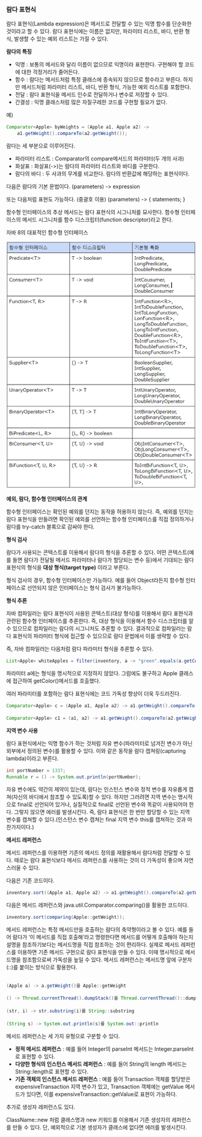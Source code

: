 ### 람다 표현식

람다 표현식(Lambda expression)은 메서드로 전달할 수 있는 익명 함수를 단순화한 것이라고 할 수 있다. 
람다 표현식에는 이름은 없지만, 파라미터 리스트, 바디, 반환 형식, 발생할 수 있는 예외 리스트는 가질 수 있다.

**람다의 특징**

- 익명 : 보통의 메서드와 달리 이름이 없으므로 익명이라 표현한다. 구현해야 할 코드에 대한 걱정거리가 줄어든다.
- 함수 : 람다는 메서드처럼 특정 클래스에 종속되지 않으므로 함수라고 부른다. 하지만 메서드처럼 파라미터 리스트, 바디, 반환 형식, 가능한 예외 리스트를 포함한다.
- 전달 : 람다 표현식을 메서드 인수로 전달하거나 변수로 저장할 수 있다.
- 간결성 : 익명 클래스처럼 많은 자질구레한 코드를 구현할 필요가 없다.

예)
```java
Comparator<Apple> byWeights = (Apple a1, Apple a2) -> 
    a1.getWeight().compareTo(a2.getWeight());
```

람다는 세 부분으로 이루어진다.

- 파라미터 리스트 : Comparator의 compare메서드의 파라미터(두 개의 사과)
- 화살표 : 화살표(->)는 람다의 파라미터 리스트와 바디를 구분한다.
- 람다의 바디 : 두 사과의 무게를 비교한다. 람다의 반환값에 해당하는 표현식이다.

다음은 람다의 기본 문법이다.
(parameters) -> expression

또는 다음처럼 표현도 가능하다. (중괄호 이용)
(parameters) -> { statements; }

함수형 인터페이스의 추상 메서드는 람다 표현식의 시그니처를 묘사한다. 함수형 인터페이스의 메서드 시그니처를 함수 디스크립터(function descriptor)라고 한다.

자바 8의 대표적인 함수형 인터페이스

![lambda](../../../../../../../../image/lambda/1.PNG)

**예외, 람다, 함수형 인터페이스의 관계**

함수형 인터페이스는 확인된 예외를 던지는 동작을 허용하지 않는다. 즉, 예외를 던지는 람다 표현식을 만들려면 확인된 예외를 선언하는 함수형 인터페이스를 직접 정의하거나 람다를 try-catch 블록으로 감싸야 한다.

**형식 검사**

람다가 사용되는 콘텍스트를 이용해서 람다의 형식을 추론할 수 있다. 어떤 콘텍스트(예를 들면 람다가 전달될 메서드 파라미터나 람다가 할당되는 변수 등)에서 기대되는 람다 표현식의 형식을 **대상 형식(target type)** 이라고 부른다.

형식 검사의 경우, 함수형 인터페이스만 가능하다. 예를 들어 Object라든지 함수형 인터페이스로 선언되지 않은 인터페이스는 형식 검사가 불가능하다.

**형식 추론**

자바 컴파일러는 람다 표현식이 사용된 콘텍스트(대상 형식)를 이용해서 람다 표현식과 관련된 함수형 인터페이스를 추론한다. 즉, 대상 형식을 이용해서 함수 디스크립터를 알 수 있으므로 컴파일러는 람다의 시그니처도 추론할 수 있다. 
결과적으로 컴파일러는 람다 표현식의 파라미터 형식에 접근할 수 있으므로 람다 문법에서 이를 생략할 수 있다.

즉, 자바 컴파일러는 다음처럼 람다 파라미터 형식을 추론할 수 있다.

```java
List<Apple> whiteApples = filter(inventory, a -> "green".equals(a.getColor()));
```

파라미터 a에는 형식을 명시적으로 지정하지 않았다. 그럼에도 불구하고 Apple 클래스에 접근하여 getColor()메서드를 호출했다.

여러 파라미터를 포함하는 람다 표현식에는 코드 가독성 향상이 더욱 두드러진다. 

```java
Comparator<Apple> c = (Apple a1, Apple a2) -> a1.getWeight().compareTo(a2.getWeight()); 형식을 추론하지 않은 코드

Comparator<Apple> c1 = (a1, a2) -> a1.getWeight().compareTo(a2.getWeight()); 형식을 추론한 코드
```

**지역 변수 사용**

람다 표현식에서는 익명 함수가 하는 것처럼 자유 변수(파라미터로 넘겨진 변수가 아닌 외부에서 정의된 변수)를 활용할 수 있다. 이와 같은 동작을 람다 캡쳐링(capturing lambda)이라고 부른다.

```java
int portNumber = 1337;
Runnable r = () -> System.out.println(portNumber);
```

자유 변수에도 약간의 제약이 있는데, 람다는 인스턴스 변수와 정적 변수를 자유롭게 캡쳐(자신의 바디에서 참조할 수 있도록)할 수 있다. 
하지만 그러려면 지역 변수는 명시적으로 final로 선언되어 있거나, 실질적으로 final로 선언된 변수와 똑같이 사용되어야 한다. 그렇지 않으면 에러를 발생시킨다. 
즉, 람다 표현식은 한 번만 할당할 수 있는 지역 변수를 캡쳐할 수 있다.(인스턴스 변수 캡쳐는 final 지역 변수 this를 캡쳐하는 것과 마찬가지이다.)

**메서드 레퍼런스**

메서드 레퍼런스를 이용하면 기존의 메서드 정의를 재활용해서 람다처럼 전달할 수 있다. 때로는 람다 표현식보다 메서드 레퍼런스를 사용하는 것이 더 가독성이 좋으며 자연스러울 수 있다.

다음은 기존 코드이다.
```java
inventory.sort((Apple a1, Apple a2) -> a1.getWeight().compareTo(a2.getWeight()));
```

다음은 메서드 레퍼런스와 java.util.Comparator.comparing()을 활용한 코드이다.

```java
inventory.sort(comparing(Apple::getWeight));
```

메서드 레퍼런스는 특정 메서드만을 호출하는 람다의 축약형이라고 볼 수 있다. 
예를 들어 람다가 ‘이 메서드를 직접 호출해’라고 명령한다면 메서드를 어떻게 호출해야 하는지 설명을 참조하기보다는 메서드명을 직접 참조하는 것이 편리하다. 
실제로 메서드 레퍼런스를 이용하면 기존 메서드 구현으로 람다 표현식을 만들 수 있다. 
이때 명시적으로 메서드명을 참조함으로써 가독성을 높일 수 있다. 메서드 레퍼런스는 메서드명 앞에 구분자(::)를 붙이는 방식으로 활용한다.

```java

(Apple a) -> a.getWeight()을 Apple::getWeight

() -> Thread.currentThread().dumpStack()을 Thread.currentThread()::dumpStack

(str, i) -> str.substring(i)를 String::substring

(String s) -> System.out.println(s)를 System.out::println
```

메서드 레퍼런스는 세 가지 유형으로 구분할 수 있다.

- **정적 메서드 레퍼런스** : 예를 들어 Integer의 parseInt 메서드는 Integer.parseInt로 표현할 수 있다.
- **다양한 형식의 인스턴스 메서드 레퍼런스** : 예를 들어 String의 length 메서드는 String::length로 표현할 수 있다.
- **기존 객체의 인스턴스 메서드 레퍼런스** : 예를 들어 Transaction 객체를 할당받은 expensiveTransaction 지역 변수가 있고, Transaction 객체에는 getValue 메서드가 있다면, 
이를 expensiveTransaction::getValue로 표현이 가능하다.

추가로 생성자 레퍼런스도 있다.

ClassName::new 처럼 클래스명과 new 키워드를 이용해서 기존 생성자의 레퍼런스를 만들 수 있다. 
단, 예외적으로 기본 생성자가 클래스에 없다면 에러를 발생시킨다.

